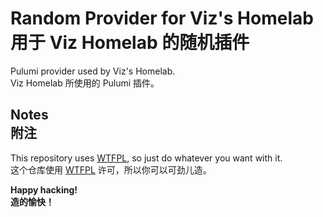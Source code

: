# Random Provider for Viz's Homelab<br>用于 Viz Homelab 的随机插件

Pulumi provider used by Viz's Homelab.
<br>Viz Homelab 所使用的 Pulumi 插件。

## Notes<br>附注

This repository uses [WTFPL](LICENSE), so just do whatever you want with it.
<br>这个仓库使用 [WTFPL](LICENSE) 许可，所以你可以可劲儿造。

**Happy hacking!**
<br>**造的愉快！**
